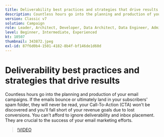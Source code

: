 ```yaml
---
title: Deliverability best practices and strategies that drive results
description: Countless hours go into the planning and production of your email campaigns. If the emails bounce or ultimately land in your subscribers' spam folder, they wil… (Descriptions should be between 60 and 160 characters)
version: Classic v7
solution: Campaign
role: Leader, Architect, Developer, Data Architect, Data Engineer, Admin, User
level: Beginner, Intermediate, Experienced
kt: 10507
thumbnail: 343872.jpeg
exl-id: 87f6d0b4-1501-4182-8b4f-bf146de1d60d
---
```

# Deliverability best practices and strategies that drive results

Countless hours go into the planning and production of your email campaigns. If the emails bounce or ultimately land in your subscribers' spam folder, they will never be read, your Call-To-Action (CTA) won't be discovered and you'll fall short of your revenue goals due to lost conversions. You can't afford to ignore deliverability and inbox placement. They are crucial to the success of your email marketing efforts.

>[!VIDEO](https://video.tv.adobe.com/v/343872/?quality=12&learn=on)
